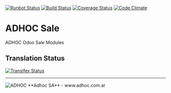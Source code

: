[![Runbot Status](http://runbot.adhoc.com.ar/runbot/badge/flat/8/11.0.svg)](http://runbot.adhoc.com.ar/runbot/repo/github-com-ingadhoc-sale-8)
[![Build Status](https://travis-ci.org/ingadhoc/sale.svg?branch=11.0)](https://travis-ci.org/ingadhoc/sale)
[![Coverage Status](https://coveralls.io/repos/ingadhoc/sale/badge.png?branch=11.0)](https://coveralls.io/r/ingadhoc/sale?branch=11.0)
[![Code Climate](https://codeclimate.com/github/ingadhoc/sale/badges/gpa.svg)](https://codeclimate.com/github/ingadhoc/sale)

# ADHOC Sale

ADHOC Odoo Sale Modules

[//]: # (addons)
[//]: # (end addons)

Translation Status
------------------
[![Transifex Status](https://www.transifex.com/projects/p/ingadhoc-sale-11-0/chart/image_png)](https://www.transifex.com/projects/p/ingadhoc-sale-11-0)

----

<img alt="ADHOC" src="http://fotos.subefotos.com/83fed853c1e15a8023b86b2b22d6145bo.png" />
**Adhoc SA** - www.adhoc.com.ar
